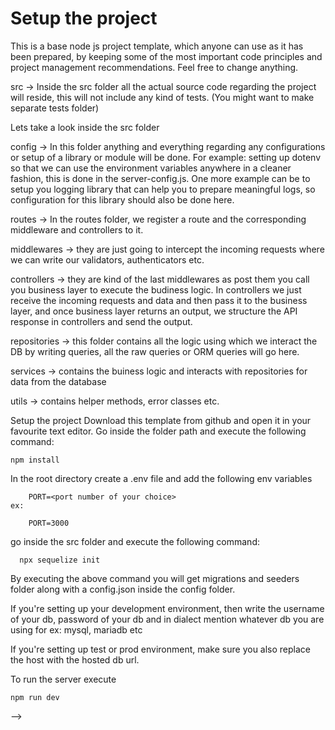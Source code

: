 # Setup the project

This is a base node js project template, which anyone can use as it has been prepared, by keeping some of the most important code principles and project management recommendations. Feel free to change anything.

src -> Inside the src folder all the actual source code regarding the project will reside, this will not include any kind of tests. (You might want to make separate tests folder)

Lets take a look inside the src folder

config -> In this folder anything and everything regarding any configurations or setup of a library or module will be done. For example: setting up dotenv so that we can use the environment variables anywhere in a cleaner fashion, this is done in the server-config.js. One more example can be to setup you logging library that can help you to prepare meaningful logs, so configuration for this library should also be done here.

routes -> In the routes folder, we register a route and the corresponding middleware and controllers to it.

middlewares -> they are just going to intercept the incoming requests where we can write our validators, authenticators etc.

controllers -> they are kind of the last middlewares as post them you call you business layer to execute the budiness logic. In controllers we just receive the incoming requests and data and then pass it to the business layer, and once business layer returns an output, we structure the API response in controllers and send the output.

repositories -> this folder contains all the logic using which we interact the DB by writing queries, all the raw queries or ORM queries will go here.

services -> contains the buiness logic and interacts with repositories for data from the database

utils -> contains helper methods, error classes etc.

Setup the project
Download this template from github and open it in your favourite text editor.
Go inside the folder path and execute the following command:
```
npm install
```
In the root directory create a .env file and add the following env variables
```
    PORT=<port number of your choice>
ex:
```
```
    PORT=3000
```
go inside the src folder and execute the following command:

```
  npx sequelize init
```

By executing the above command you will get migrations and seeders folder along with a config.json inside the config folder.

If you're setting up your development environment, then write the username of your db, password of your db and in dialect mention whatever db you are using for ex: mysql, mariadb etc

If you're setting up test or prod environment, make sure you also replace the host with the hosted db url.

To run the server execute

```
npm run dev
```


<!-- 1. Change the repository name on GitHub:
Go to the GitHub repository page for your project (e.g., https://github.com/username/Flights).
Navigate to the Settings tab.
Under the Repository name section, change the name to flights-service (or whatever you prefer).
GitHub will automatically update the URL of your repository.
2. Update your local repository:
After you've renamed the repository on GitHub, go to your local project directory on your machine (where the Flights repo is).

Run the following command to update the remote URL:

bash
Copy
git remote set-url origin https://github.com/username/flights-service.git
This will update the origin remote to point to the new repository URL. --> -->